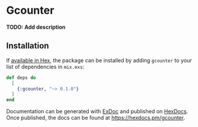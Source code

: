 # Gcounter

**TODO: Add description**

## Installation

If [available in Hex](https://hex.pm/docs/publish), the package can be installed
by adding `gcounter` to your list of dependencies in `mix.exs`:

```elixir
def deps do
  [
    {:gcounter, "~> 0.1.0"}
  ]
end
```

Documentation can be generated with [ExDoc](https://github.com/elixir-lang/ex_doc)
and published on [HexDocs](https://hexdocs.pm). Once published, the docs can
be found at <https://hexdocs.pm/gcounter>.

